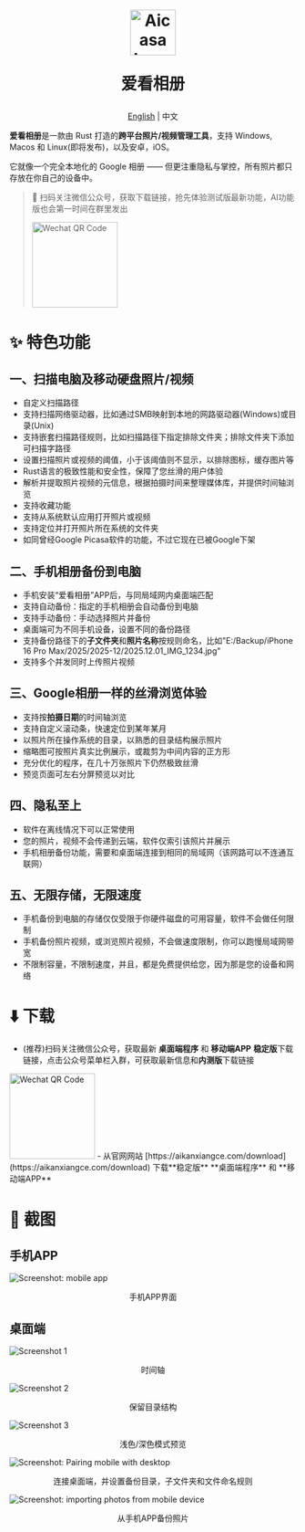 <h1 align="center">
  <img src="https://github.com/SelfPhotos/SelfPhotos/blob/main/assets/logo.png?raw=true" height="80" alt="Aicasa Logo" />
  <p>爱看相册</p>
</h1>

<p align="center"><a href="https://github.com/SelfPhotos/SelfPhotos">English</a> | 中文</p>

**爱看相册**是一款由 Rust 打造的**跨平台照片/视频管理工具**，支持 Windows, Macos 和 Linux(即将发布)，以及安卓，iOS。

它就像一个完全本地化的 Google 相册 —— 但更注重隐私与掌控，所有照片都只存放在你自己的设备中。

> 👏 扫码关注微信公众号，获取下载链接，抢先体验测试版最新功能，AI功能版也会第一时间在群里发出
> 
> <img src="https://github.com/SelfPhotos/SelfPhotos/blob/main/assets/wechat-qrcode.jpg?raw=true" alt="Wechat QR Code" height="150">


# ✨ 特色功能

## 一、扫描电脑及移动硬盘照片/视频

- 自定义扫描路径
- 支持扫描网络驱动器，比如通过SMB映射到本地的网路驱动器(Windows)或目录(Unix)
- 支持嵌套扫描路径规则，比如扫描路径下指定排除文件夹；排除文件夹下添加可扫描字路径
- 设置扫描照片或视频的阈值，小于该阈值则不显示，以排除图标，缓存图片等
- Rust语言的极致性能和安全性，保障了您丝滑的用户体验
- 解析并提取照片视频的元信息，根据拍摄时间来整理媒体库，并提供时间轴浏览
- 支持收藏功能
- 支持从系统默认应用打开照片或视频
- 支持定位并打开照片所在系统的文件夹
- 如同曾经Google Picasa软件的功能，不过它现在已被Google下架

## 二、手机相册备份到电脑

- 手机安装“爱看相册”APP后，与同局域网内桌面端匹配
- 支持自动备份：指定的手机相册会自动备份到电脑
- 支持手动备份：手动选择照片并备份
- 桌面端可为不同手机设备，设置不同的备份路径
- 支持备份路径下的**子文件夹**和**照片名称**按规则命名，比如"E:/Backup/iPhone 16 Pro Max/2025/2025-12/2025.12.01_IMG_1234.jpg"
- 支持多个并发同时上传照片视频

## 三、Google相册一样的丝滑浏览体验

- 支持按**拍摄日期**的时间轴浏览
- 支持自定义滚动条，快速定位到某年某月
- 以照片所在操作系统的目录，以熟悉的目录结构展示照片
- 缩略图可按照片真实比例展示，或裁剪为中间内容的正方形
- 充分优化的程序，在几十万张照片下仍然极致丝滑
- 预览页面可左右分屏预览以对比

## 四、隐私至上

- 软件在离线情况下可以正常使用
- 您的照片，视频不会传递到云端，软件仅索引该照片并展示
- 手机相册备份功能，需要和桌面端连接到相同的局域网（该网路可以不连通互联网）

## 五、无限存储，无限速度

- 手机备份到电脑的存储仅仅受限于你硬件磁盘的可用容量，软件不会做任何限制
- 手机备份照片视频，或浏览照片视频，不会做速度限制，你可以跑慢局域网带宽
- 不限制容量，不限制速度，并且，都是免费提供给您，因为那是您的设备和网络

# ⬇️ 下载

- (推荐)扫码关注微信公众号，获取最新 **桌面端程序** 和 **移动端APP** **稳定版**下载链接，点击公众号菜单栏入群，可获取最新信息和**内测版**下载链接<br />
<img src="https://github.com/SelfPhotos/SelfPhotos/blob/main/assets/wechat-qrcode.jpg?raw=true" alt="Wechat QR Code" height="150">
- 从官网网站 [https://aikanxiangce.com/download](https://aikanxiangce.com/download) 下载**稳定版** **桌面端程序** 和 **移动端APP**

# 🌠 截图

## 手机APP

![Screenshot: mobile app](https://github.com/SelfPhotos/SelfPhotos/blob/main/assets/screenshot-mobile.png?raw=true)

<p align="center">手机APP界面</p>

## 桌面端

![Screenshot 1](https://github.com/SelfPhotos/SelfPhotos/blob/main/assets/screenshot-1.png?raw=true)

<p align="center">时间轴</p>

![Screenshot 2](https://github.com/SelfPhotos/SelfPhotos/blob/main/assets/screenshot-2.png?raw=true)

<p align="center">保留目录结构</p>

![Screenshot 3](https://github.com/SelfPhotos/SelfPhotos/blob/main/assets/screenshot-3.png?raw=true)

<p align="center">浅色/深色模式预览</p>

![Screenshot: Pairing mobile with desktop](https://github.com/SelfPhotos/SelfPhotos/blob/main/assets/screenshot-pairing.png?raw=true)

<p align="center">连接桌面端，并设置备份目录，子文件夹和文件命名规则</p>

![Screenshot: importing photos from mobile device](https://github.com/SelfPhotos/SelfPhotos/blob/main/assets/screenshot-importing.png?raw=true)

<p align="center">从手机APP备份照片</p>

